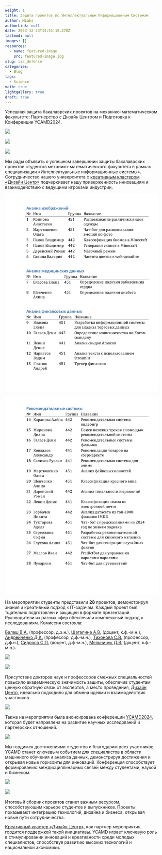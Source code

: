 ```yaml
---
weight: 1
title: Защита проектов по Интеллектуальным Информационным Системам
author: MLabs
authorLink: null
date: 2023-12-23T14:55:18.278Z
lastmod: null
images: []
resources:
  - name: featured-image
    src: featured-image.jpg
slug: iis_defense
categories:
  - Blog
tags:
  - Science
math: true
lightgallery: true
draft: true
---
```


Успешная защита бакалаврских проектов на механико-математическом факультете: Партнерство с Дизайн Центром и Подготовка к Конференции YCAMD2024.

<!--more-->

![](DSC_5286.jpg " ")

![](DSC_5340.jpg " ")

![](DSC_5320.jpg " ")

Мы рады объявить о успешном завершении защиты бакалаврских проектов студентов механико-математического факультета в рамках специализации «Интеллектуальные информационные системы». Сотрудничество нашего университета с [креативным кластером «Дизайн Центр»](https://designcenter.me/) подчеркивает нашу приверженность инновациям и взаимодействию с ведущими игроками индустрии.

![](ИИС_защиты_images_Page1.jpg " ")

![](ИИС_защиты_images_Page2.jpg " ")

На мероприятии студенты представили **28** проектов, демонстрируя знания и креативный подход к IT-задачам. Каждый проект был тщательно подготовлен и защищен в формате презентаций. Руководители из разных сфер обеспечили комплексный подход к исследованиям. Комиссия состояла:

[Балаш В.А.](https://www.sgu.ru/person/balash-vladimir-alekseevich) (профессор, д.э.н.), 
[Шаталина А.В.](https://www.sgu.ru/person/shatalina-anna-vasilevna) (доцент, к.ф.-м.н.), 
[Андрейченко Д.К.](https://www.sgu.ru/person/andreychenko-dmitriy-konstantinovich) (профессор, д.ф.-м.н.), 
[Тихонова С.В.](https://www.sgu.ru/person/tihonova-sofya-vladimirovna) (профессор, д.ф.н.), 
[Сидоров С.П.](https://www.sgu.ru/person/sidorov-sergey-petrovich) (доцент, д.ф-м.н.), 
[Мельничук Д.В.](https://www.sgu.ru/person/melnichuk-dmitriy-vadimovich) (доцент, к.ф.-м.н.).

![](DSC_5262.jpg " ")

![](DSC_5295.jpg " ")

Присутствие докторов наук и профессоров смежных специальностей повысило академическую значимость защиты, обеспечив студентам ценную обратную связь от экспертов, а место проведения, [Дизайн Центр](https://designcenter.me/), идеально подходило для обмена идеями и взаимодействия участников.

![](DSC_5901.jpg " ")

Также на мероприятии была анонсирована конференции [YCAMD2024](https://t.me/youthscience), которая будет направлена на развитие научных исследований и партнерских отношений. 

![](DSC_5866.jpg " ")

Мы гордимся достижениями студентов и благодарим всех участников. YCAMD станет ключевым событием для специалистов в области машинного обучения и анализа данных, демонстрируя достижения и открывая новые горизонты для инноваций. Конференция способствует формированию междисциплинарных связей между студентами, наукой и бизнесом.

![](DSC_5912.jpg " ")

![](DSC_5917.jpg " ")

Итоговый сборник проектов станет важным ресурсом, способствующим карьере студентов и выпускников. Проекты показывают интеграцию технологий, дизайна и бизнеса, открывая новые пути сотрудничества.

[Креативный кластер «Дизайн Центр»](https://designcenter.me/), как партнер мероприятия, гордится поддержкой такой инициативы. YCAMD играет ключевую роль в стимулировании инноваций и креативности среди молодых специалистов, способствуя развитию высоких технологий и национальной экономики. 